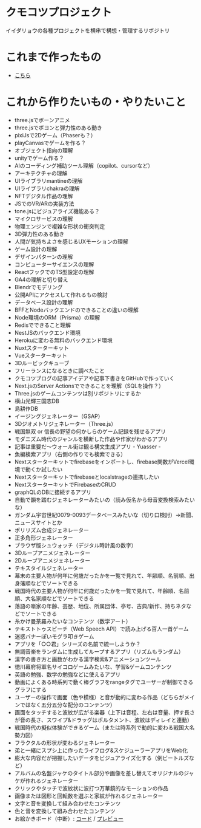# クモコツプロジェクト
イイダリョウの各種プロジェクトを横串で構想・管理するリポジトリ

# これまで作ったもの
* [こちら](https://github.com/ryo-i)

# これから作りたいもの・やりたいこと

* three.jsでボーンアニメ
* three.jsでボヨンと弾力性のある動き
* pixiJsで2Dゲーム（Phaserも？）
* playCanvasでゲームを作る？
* オブジェクト指向の理解
* unityでゲーム作る？
* AIのコーディング補助ツール理解（copilot、cursorなど）
* アーキテクチャの理解
* UIライブラリmantineの理解
* UIライブラリchakraの理解
* NFTデジタル作品の理解
* JSでのVR/ARの実装方法
* tone.jsにビジュアライズ機能ある？
* マイクロサービスの理解
* 物理エンジンで複雑な形状の衝突判定
* 3D弾力性のある動き
* 人間が気持ちよさを感じるUXモーションの理解
* ゲーム設計の理解
* デザインパターンの理解
* コンピューターサイエンスの理解
* ReactフックでのTS型設定の理解
* GA4の理解と切り替え
* Blendrでモデリング
* 公開APIにアクセスして作れるもの検討
* データベース設計の理解
* BFFとNodeバックエンドのできることの違いの理解
* Node環境のORM（Prisma）の理解
* Redisでできること理解
* NestJSのバックエンド環境
* Herokuに変わる無料のバックエンド環境
* Nuxtスターターキット
* Vueスターターキット
* 3Dルービックキューブ
* フリーランスになるときに調べたこと
* クモコツブログの記事アイデアや記事下書きをGitHubで作っていく
* Next.jsのServer Actionsでできることを理解（SQLを操作？）
* Three.jsのゲームコンテンツは別リポジトリにするか
* 横山光輝三国志DB
* 島耕作DB
* イージングジェネレーター（GSAP）
* 3Dジオメトリジェネレーター（Three.js）
* 戦国無双 or 信長の野望の何かしらのゲーム記録を残せるアプリ
* モダニズム時代のジャンルを横断した作品や作家がわかるアプリ
* 記事は重要だ〜ウォール街は観る構文生成アプリ - Yuasser -
* 魚編検索アプリ（右側の作りでも検索できる）
* Nextスターターキットでfirebaseをインポートし、firebase関数がVercel環境で動くか試したい
* Nextスターターキットでfirebaseとlocalstrageの連携したい
* NextスターターキットでFirebaseのCRUD
* graphQLのDBに接続するアプリ
* 自動で韻を踏むジェネレーターみたいの（読み仮名から母音変換検索みたいな）
* ガンダム宇宙世紀0079-0093データベースみたいな（切り口検討）→新聞、ニュースサイトとか
* ポリリズム合成ジェネレーター
* 正多角形ジェネレーター
* ブラウザ版シュウォッチ（デジタル時計風の数字）
* 3Dループアニメジェネレーター
* 2Dループアニメジェネレーター
* テキスタイルジェネレーター
* 幕末の主要人物が何年に何歳だったかを一覧で見れて、年齢順、名前順、出身藩順などでソートできる
* 戦国時代の主要人物が何年に何歳だったかを一覧で見れて、年齢順、名前順、大名家順などでソートできる
* 落語の噺家の年齢、芸歴、地位、所属団体、亭号、古典/新作、持ちネタなどでソートできる
* 糸かけ曼荼羅みたいなコンテンツ（数学アート）
* テキストトゥスピーチ（Web Speech API）で読み上げる百人一首ゲーム
* 迷惑バナーぽいモグラ叩きゲーム
* アプリを「○○君」シリーズの名前で統一しようか？
* 無調音楽をランダムに生成してループするアプリ（リズムもランダム）
* 漢字の書き方と画数がわかる漢字検索&アニメーションツール
* 徳川幕府将軍名サイコロゲームみたいな、学習&ゲームコンテンツ
* 英語の勉強、数学の勉強などに使えるアプリ
* 動画によくある時系列で動く棒グラフをrangeタグでユーザーが制御できるグラフにする
* ユーザーの操作で画面（色や模様）と音が動的に変わる作品（どちらがメインではなく五分五分な配分のコンテンツ）
* 画面をタッチすると波紋が広がる楽器（上下は音程、左右は音量、押す長さが音の長さ、スワイプ&ドラッグはポルタメント、波紋はディレイと連動）
* 戦国時代の擬似体験ができるゲーム（または時系列で動的に変わる戦国大名勢力図）
* フラクタルの形状が変わるジェネレーター
* 弟と一緒にスプシ上に作ったライフログ&スケジューラーアプリをWeb化
* 膨大な内容だが把握したいデータをビジュアライズ化する（例ビートルズなど）
* アルバムの名盤ジャケのタイトル部分や画像を差し替えてオリジナルのジャケが作れるジェネレーター
* クリックやタッチで波紋状に波打つ万華鏡的なモーションの作品
* 画像または図形と回転数を選ぶと家紋が作れるジェネレーター
* 文字と音を変換して組み合わせたコンテンツ
* 色と音を変換して組み合わせたコンテンツ
* お絵かきボード（中断）: [コード](https://github.com/ryo-i/oekaki-bord) / [プレビュー](https://oekaki-bord.vercel.app)
